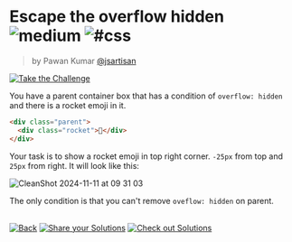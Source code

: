 <!--info-header-start--><h1>Escape the overflow hidden <img src="https://img.shields.io/badge/-medium-d9901a" alt="medium"/> <img src="https://img.shields.io/badge/-%23css-999" alt="#css"/></h1><blockquote><p>by Pawan Kumar <a href="https://github.com/jsartisan" target="_blank">@jsartisan</a></p></blockquote><p><a href="https://frontend-challenges.com/challenges/340-escape-the-overflow-hidden" target="_blank"><img src="https://img.shields.io/badge/-Take%20the%20Challenge-0d99ff?logo=javascript&logoColor=white" alt="Take the Challenge"/></a> </p><!--info-header-end-->

You have a parent container box that has a condition of `overflow: hidden` and there is a rocket emoji in it.

```html
<div class="parent">
  <div class="rocket">🚀</div>
</div>
```
Your task is to show a rocket emoji in top right corner. `-25px` from top and `25px` from right. It will look like this:

![CleanShot 2024-11-11 at 09 31 03](https://github.com/user-attachments/assets/1f34f05b-4e59-4ecc-838b-66351298cd93)

The only condition is that you can't remove `oveflow: hidden` on parent.


<!--info-footer-start--><br><a href="../../README.md" target="_blank"><img src="https://img.shields.io/badge/-Back-grey" alt="Back"/></a> <a href="https://github.com/jsartisan/frontend-challenges/issues/new?template=answer.md&labels=answer,340,undefined&title=340%20-%20Escape%20the%20overflow%20hidden%20-%20undefined&body=" target="_blank"><img src="https://img.shields.io/badge/-Share%20your%20Solutions-teal" alt="Share your Solutions"/></a> <a href="https://github.com/jsartisan/frontend-challenges/issues?q=label%3A340+label%3Aanswer+sort%3Areactions-%2B1-desc" target="_blank"><img src="https://img.shields.io/badge/-Check%20out%20Solutions-de5a77?logo=awesome-lists&logoColor=white" alt="Check out Solutions"/></a> <!--info-footer-end-->